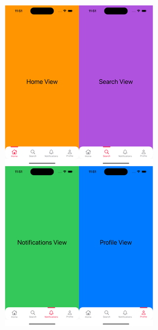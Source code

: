 <img src ="screens/screen1.png" width="240" height="520"><img src ="screens/screen2.png" width="240" height="520">
<img src ="screens/screen3.png" width="240" height="520"><img src ="screens/screen4.png" width="240" height="520">

